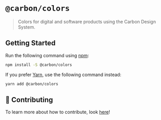 # `@carbon/colors`

> Colors for digital and software products using the Carbon Design System.

## Getting Started

Run the following command using [npm](https://www.npmjs.com/):

```bash
npm install -S @carbon/colors
```

If you prefer [Yarn](https://yarnpkg.com/en/), use the following command
instead:

```bash
yarn add @carbon/colors
```

## 🤲 Contributing

To learn more about how to contribute, look [here](/.github/CONTRIBUTING.md)!
